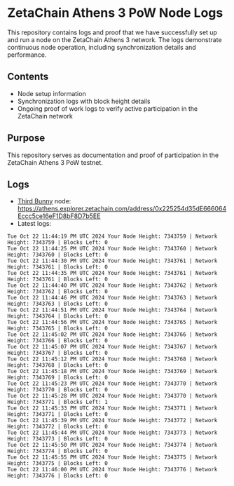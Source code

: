 # ZetaChain Athens 3 PoW Node Logs
This repository contains logs and proof that we have successfully set up and run a node on the ZetaChain Athens 3 network. The logs demonstrate continuous node operation, including synchronization details and performance.

## Contents
- Node setup information
- Synchronization logs with block height details
- Ongoing proof of work logs to verify active participation in the ZetaChain network

## Purpose
This repository serves as documentation and proof of participation in the ZetaChain Athens 3 PoW testnet.

## Logs

- [Third Bunny](https://thirdbunny.xyz/) node: https://athens.explorer.zetachain.com/address/0x225254d35dE666064Eccc5ce16eF1D8bF8D7b5EE
- Latest logs:
```
Tue Oct 22 11:44:19 PM UTC 2024 Your Node Height: 7343759 | Network Height: 7343759 | Blocks Left: 0
Tue Oct 22 11:44:25 PM UTC 2024 Your Node Height: 7343760 | Network Height: 7343760 | Blocks Left: 0
Tue Oct 22 11:44:30 PM UTC 2024 Your Node Height: 7343761 | Network Height: 7343761 | Blocks Left: 0
Tue Oct 22 11:44:35 PM UTC 2024 Your Node Height: 7343761 | Network Height: 7343761 | Blocks Left: 0
Tue Oct 22 11:44:40 PM UTC 2024 Your Node Height: 7343762 | Network Height: 7343762 | Blocks Left: 0
Tue Oct 22 11:44:46 PM UTC 2024 Your Node Height: 7343763 | Network Height: 7343763 | Blocks Left: 0
Tue Oct 22 11:44:51 PM UTC 2024 Your Node Height: 7343764 | Network Height: 7343764 | Blocks Left: 0
Tue Oct 22 11:44:56 PM UTC 2024 Your Node Height: 7343765 | Network Height: 7343765 | Blocks Left: 0
Tue Oct 22 11:45:02 PM UTC 2024 Your Node Height: 7343766 | Network Height: 7343766 | Blocks Left: 0
Tue Oct 22 11:45:07 PM UTC 2024 Your Node Height: 7343767 | Network Height: 7343767 | Blocks Left: 0
Tue Oct 22 11:45:12 PM UTC 2024 Your Node Height: 7343768 | Network Height: 7343768 | Blocks Left: 0
Tue Oct 22 11:45:18 PM UTC 2024 Your Node Height: 7343769 | Network Height: 7343769 | Blocks Left: 0
Tue Oct 22 11:45:23 PM UTC 2024 Your Node Height: 7343770 | Network Height: 7343770 | Blocks Left: 0
Tue Oct 22 11:45:28 PM UTC 2024 Your Node Height: 7343770 | Network Height: 7343771 | Blocks Left: 1
Tue Oct 22 11:45:33 PM UTC 2024 Your Node Height: 7343771 | Network Height: 7343771 | Blocks Left: 0
Tue Oct 22 11:45:39 PM UTC 2024 Your Node Height: 7343772 | Network Height: 7343772 | Blocks Left: 0
Tue Oct 22 11:45:44 PM UTC 2024 Your Node Height: 7343773 | Network Height: 7343773 | Blocks Left: 0
Tue Oct 22 11:45:50 PM UTC 2024 Your Node Height: 7343774 | Network Height: 7343774 | Blocks Left: 0
Tue Oct 22 11:45:55 PM UTC 2024 Your Node Height: 7343775 | Network Height: 7343775 | Blocks Left: 0
Tue Oct 22 11:46:00 PM UTC 2024 Your Node Height: 7343776 | Network Height: 7343776 | Blocks Left: 0
```
